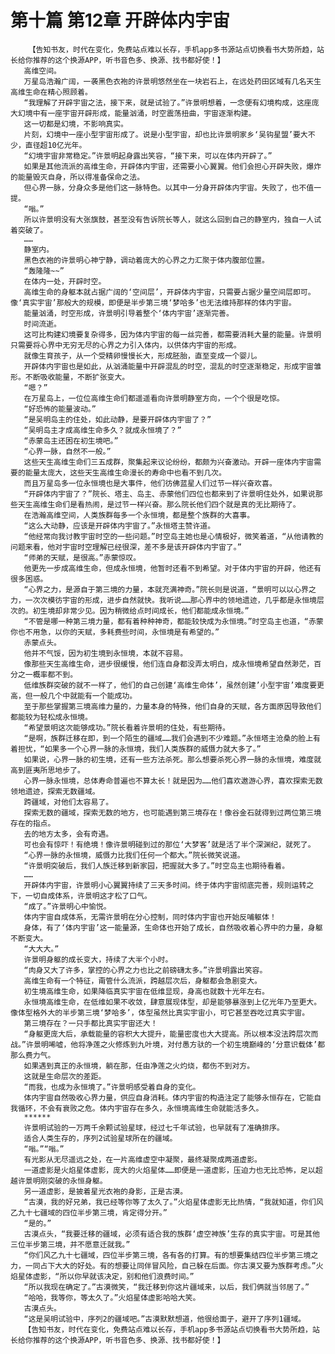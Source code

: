 # 第十篇 第12章 开辟体内宇宙
        【告知书友，时代在变化，免费站点难以长存，手机app多书源站点切换看书大势所趋，站长给你推荐的这个换源APP，听书音色多、换源、找书都好使！】
       高维空间。
       万星岛浩瀚广阔，一袭黑色衣袍的许景明悠然坐在一块岩石上，在远处药田区域有几名天生高维生命在精心照顾着。
       “我理解了开辟宇宙之法，接下来，就是试验了。”许景明想着，一念便有幻境构成，这座庞大幻境中有一座宇宙开辟形成，能量汹涌，时空震荡扭曲，宇宙逐渐构建。
       这一切都是幻境，不影响真实。
       片刻，幻境中一座小型宇宙形成了。说是小型宇宙，却也比许景明家乡‘吴钩星盟’要大不少，直径超10亿光年。
       “幻境宇宙非常稳定。”许景明起身露出笑容，“接下来，可以在体内开辟了。”
       如果是其他流派的高维生命，开辟体内宇宙，还需要小心翼翼。他们会担心开辟失败，爆炸的能量毁灭自身，所以得准备保命之法。
       但心界一脉，分身众多是他们这一脉特色。以其中一分身开辟体内宇宙。失败了，也不值一提。
       “嗡。”
       所以许景明没有大张旗鼓，甚至没有告诉院长等人，就这么回到自己的静室内，独自一人试着突破了。
       ……
       静室内。
       黑色衣袍的许景明心神宁静，调动着庞大的心界之力汇聚于体内腹部位置。
       “轰隆隆~~”
       在体内一处，开辟时空。
       高维生命的身躯本就占据广阔的‘空间层’，开辟体内宇宙，只需要占据少量空间层即可。像‘真实宇宙’那般大的规模，即便是半步第三境‘梦哈多’也无法维持那样的体内宇宙。
       能量汹涌，时空形成，许景明引导着整个‘体内宇宙’逐渐完善。
       时间流逝。
       这可比构建幻境要复杂得多，因为体内宇宙的每一丝完善，都需要消耗大量的能量。许景明只需要将心界中无穷无尽的心界之力引入体内，以供体内宇宙的形成。
       就像生育孩子，从一个受精卵慢慢长大，形成胚胎，直至变成一个婴儿。
       开辟体内宇宙也是如此，从汹涌能量中开辟混乱的时空，混乱的时空逐渐稳定，形成宇宙雏形。不断吸收能量，不断扩张变大。
       “嗯？”
       在万星岛上，一位位高维生命们都遥遥看向许景明静室方向，一个个很是吃惊。
       “好恐怖的能量波动。”
       “是吴明岛主的住处，如此动静，是要开辟体内宇宙了？”
       “吴明岛主才成高维生命多久？就成永恒境了？”
       “赤蒙岛主还困在初生境吧。”
       “心界一脉，自然不一般。”
       这些天生高维生命们三五成群，聚集起来议论纷纷，都颇为兴奋激动。开辟一座体内宇宙需要的能量太庞大，这些天生高维生命漫长的寿命中也看不到几次。
       而且万星岛多一位永恒境也是大事件，他们彷佛蓝星人们过节一样兴奋欢喜。
       “开辟体内宇宙了？”院长、塔主、岛主、赤蒙他们四位也都来到了许景明住处外，如果说那些天生高维生命们是看热闹，是过节一样兴奋。那么院长他们四个就是真的无比期待了。
       在浩瀚高维空间，人类族群每多一个永恒境，都是整个族群的大喜事。
       “这么大动静，应该是开辟体内宇宙了。”永恒塔主赞许道。
       “他经常向我讨教宇宙时空的一些问题。”时空岛主她也是心情极好，微笑着道，“从他请教的问题来看，他对宇宙时空理解已经很深，差不多是该开辟体内宇宙了。”
       “师弟的天赋，是很高。”赤蒙惊叹。
       他更先一步成高维生命，但成永恒境，他暂时还看不到希望。对于体内宇宙的开辟，他还有很多困惑。
       “心界之力，是源自于第三境的力量，本就充满神奇。”院长则是说道，“景明可以以心界之力，一次次模彷宇宙的形成，进步自然就快。我听说……那心界中的领地遗迹，几乎都是永恒境层次的。初生境却非常少见。因为稍微给点时间成长，他们都能成永恒境。”
       “不管是哪一种第三境力量，都有着种种神奇，都能较快成为永恒境。”时空岛主也道，“赤蒙你也不用急，以你的天赋，多耗费些时间，永恒境是有希望的。”
       赤蒙点头。
       他并不气馁，因为初生境到永恒境，本就不容易。
       像那些天生高维生命，进步很缓慢，他们连自身都没弄太明白，成永恒境希望自然渺茫，百分之一概率都不到。
       低维族群突破的就不一样了，他们的自己创建‘高维生命体’，虽然创建’小型宇宙’难度要更高，但一般几个中就能有一个能成功。
       至于那些掌握第三境高维力量的，力量本身的特殊，他们自身的天赋，各方面原因导致他们都能较为轻松成永恒境。
       “希望景明这次能够成功。”院长看着许景明的住处，有些期待。
       “是啊，族群迁移在即，到一个陌生的疆域……我们会遇到不少难题。”永恒塔主沧桑的脸上有着担忧，“如果多一个心界一脉的永恒境，我们人类族群的威慑力就大多了。”
       如果说，心界一脉的初生境，还有一些方法杀死。那么想要杀死心界一脉的永恒境，难度就高到匪夷所思地步了。
       心界一脉永恒境，总体寿命普遍也不算太长！就是因为……他们喜欢遨游心界，喜欢探索无数领地遗迹，探索无数疆域。
       跨疆域，对他们太容易了。
       探索无数的疆域，探索无数的地方，也可能遇到第三境存在！像谷金石就得到过两位第三境存在的指点。
       去的地方太多，会有奇遇。
       可也会有惊吓！有绝境！像许景明碰到过的那位‘大梦客’就是活了半个深渊纪，就死了。
       “心界一脉的永恒境，威慑力比我们任何一个都大。”院长微笑说道。
       “许景明突破后，我们人族迁移到新家园，把握就大多了。”时空岛主也期待看着。
       ……
       开辟体内宇宙，许景明小心翼翼持续了三天多时间。终于体内宇宙彻底完善，规则运转之下，一切自成体系，许景明这才松了口气。
       “成了。”许景明心中愉悦。
       体内宇宙自成体系，无需许景明在分心控制，同时体内宇宙也开始反哺躯体！
       身体，有了‘体内宇宙’这一能量源，生命体也开始了成长，自然吸收着心界中的力量，身躯不断变大。
       “大大大。”
       许景明身躯的成长变大，持续了大半个小时。
       “肉身又大了许多，掌控的心界之力也比之前磅礴太多。”许景明露出笑容。
       高维生命有一个特征，甭管什么流派，跨越层次后，身躯都会急剧变大。
       初生境高维生命，如果降临真实宇宙在低维显现，身高也就数十光年左右。
       永恒境高维生命，在低维如果不收敛，肆意展现体型，却是能够暴涨到上亿光年乃至更大。像体型格外大的半步第三境‘梦哈多’，体型虽然比真实宇宙小，可它甚至吞吃过真实宇宙。
       第三境存在？一只手都比真实宇宙还大！
       “身躯更庞大后，承载能量的容积大大提升，能量密度也大大提高。所以根本没法跨层次而战。”许景明唏嘘，他将净莲之火修炼到九叶境，对付愚方驮的一个初生境巅峰的‘分意识载体’都那么费力气。
       如果遇到真正的永恒境，躺在那，任由净莲之火灼烧，都伤不到对方。
       这就是生命层次的差距。
       “而我，也成为永恒境了。”许景明感受着自身的变化。
       体内宇宙自然吸收心界力量，供应自身消耗。体内宇宙的构造注定了能够永恒存在，它能自我循环，不会有衰败之危。体内宇宙存在多久，永恒境高维生命就能活多久。
       ******
       许景明试验的一万两千余颗试验星球，经过七千年试验，也早就有了准确排序。
       适合人类生存的，序列2试验星球所在的疆域。
       “嗡。”“嗡。”
       有光影从无尽遥远之处，在一片高维虚空中凝聚，最终凝聚成两道虚影。
       一道虚影是火焰星体虚影，庞大的火焰星体……即便是一道虚影，压迫力也无比恐怖，足以超越许景明刚突破的永恒身躯。
       另一道虚影，是披着星光衣袍的身影，正是古漠。
       “古漠，我的好兄弟，我已经等你等了太久了。”火焰星体虚影无比热情，“我就知道，你们风乙九十七疆域的四位半步第三境，肯定得分开。”
       “是的。”
       古漠点头，“我要迁移的疆域，必须有适合我的族群‘虚空神族’生存的真实宇宙。可是其他三位半步第三境，并不愿意迁就我。”
       “你们风乙九十七疆域，四位半步第三境，各有各的打算。有的想要集结四位半步第三境之力，一同占下大大的好处。有的想要让同伴冒风险，自己躲在后面。你古漠又要为族群考虑。”火焰星体虚影，“所以你早就该决定，别和他们浪费时间。”
       “所以我现在确定了。”古漠微笑，“我迁移到你这片疆域来，以后，我们俩就当邻居了。”
       “哈哈，我等你，等太久了。”火焰星体虚影哈哈大笑。
       古漠点头。
       “这是吴明试验中，序列2的疆域吧。”古漠默默想道，他很给面子，避开了序列1疆域。
       【告知书友，时代在变化，免费站点难以长存，手机app多书源站点切换看书大势所趋，站长给你推荐的这个换源APP，听书音色多、换源、找书都好使！】